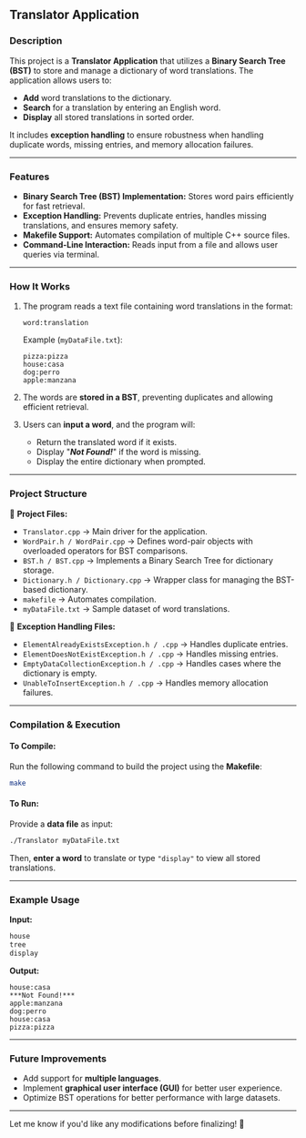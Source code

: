 ## **Translator Application**
### **Description**
This project is a **Translator Application** that utilizes a **Binary Search Tree (BST)** to store and manage a dictionary of word translations. The application allows users to:
- **Add** word translations to the dictionary.  
- **Search** for a translation by entering an English word.  
- **Display** all stored translations in sorted order.  

It includes **exception handling** to ensure robustness when handling duplicate words, missing entries, and memory allocation failures.

---

### **Features**
- **Binary Search Tree (BST) Implementation:** Stores word pairs efficiently for fast retrieval.  
- **Exception Handling:** Prevents duplicate entries, handles missing translations, and ensures memory safety.  
- **Makefile Support:** Automates compilation of multiple C++ source files.  
- **Command-Line Interaction:** Reads input from a file and allows user queries via terminal.  

---

### **How It Works**
1. The program reads a text file containing word translations in the format:  
   ```
   word:translation
   ```
   Example (`myDataFile.txt`):  
   ```
   pizza:pizza
   house:casa
   dog:perro
   apple:manzana
   ```

2. The words are **stored in a BST**, preventing duplicates and allowing efficient retrieval.  

3. Users can **input a word**, and the program will:
   - Return the translated word if it exists.
   - Display "***Not Found!***" if the word is missing.  
   - Display the entire dictionary when prompted.

---

### **Project Structure**
📂 **Project Files:**
- `Translator.cpp` → Main driver for the application.  
- `WordPair.h / WordPair.cpp` → Defines word-pair objects with overloaded operators for BST comparisons.  
- `BST.h / BST.cpp` → Implements a Binary Search Tree for dictionary storage.  
- `Dictionary.h / Dictionary.cpp` → Wrapper class for managing the BST-based dictionary.  
- `makefile` → Automates compilation.  
- `myDataFile.txt` → Sample dataset of word translations.  

📂 **Exception Handling Files:**
- `ElementAlreadyExistsException.h / .cpp` → Handles duplicate entries.  
- `ElementDoesNotExistException.h / .cpp` → Handles missing entries.  
- `EmptyDataCollectionException.h / .cpp` → Handles cases where the dictionary is empty.  
- `UnableToInsertException.h / .cpp` → Handles memory allocation failures.  

---

### **Compilation & Execution**
#### **To Compile:**
Run the following command to build the project using the **Makefile**:
```bash
make
```

#### **To Run:**
Provide a **data file** as input:
```bash
./Translator myDataFile.txt
```
Then, **enter a word** to translate or type `"display"` to view all stored translations.

---

### **Example Usage**
**Input:**
```bash
house
tree
display
```
**Output:**
```
house:casa
***Not Found!***
apple:manzana
dog:perro
house:casa
pizza:pizza
```

---

### **Future Improvements**
- Add support for **multiple languages**.  
- Implement **graphical user interface (GUI)** for better user experience.  
- Optimize BST operations for better performance with large datasets.  

---

Let me know if you'd like any modifications before finalizing! 🚀

